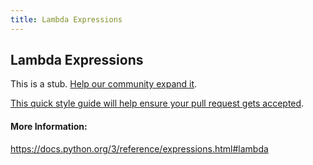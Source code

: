 ```yaml
---
title: Lambda Expressions
---
```

## Lambda Expressions

This is a stub. <a href='https://github.com/freecodecamp/guides/tree/master/src/pages/python/basic-operators/index.md' target='_blank' rel='nofollow'>Help our community expand it</a>.

<a href='https://github.com/freecodecamp/guides/blob/master/README.md' target='_blank' rel='nofollow'>This quick style guide will help ensure your pull request gets accepted</a>.

<!-- The article goes here, in GitHub-flavored Markdown. Feel free to add YouTube videos, images, and CodePen/JSBin embeds  -->

#### More Information:
https://docs.python.org/3/reference/expressions.html#lambda
